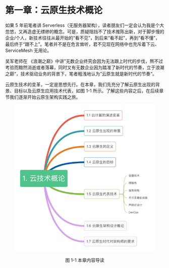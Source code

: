 # 第一章：云原生技术概论

如果 5 年前笔者讲 Serverless（无服务器架构），读者朋友们一定会认为我是个大忽悠，又再造虚无缥缈的概念。可是，质疑阻挡不了技术推陈出新，对于脚步慢的企业/个人，新技术往往从最开始的“看不见”，到后来“看不起”，再到“看不懂”，最后终于“跟不上”。笔者并不是在危言耸听，君不见现在网络中也充斥着下云、ServiceMesh 无用论。

吴军老师在 《浪潮之巅》中讲”无数企业终究会因为无法跟上时代的步伐，熬不过考验而黯然消逝或者落幕，同时又有无数企业因为踏准了新时代的节奏，立于浪潮之巅“，技术驱动业务的背景下，笔者粗浅地认为”云原生就是新时代的节奏“。

云原生技术的变革，一定是思想先行。在本章，我们先充分了解云原生出现的背景、目标以及云原生应用技术代表，如图 1-1 所示。了解这些内容之后，在后续章节我们逐渐开始云原生架构实践之旅。


<div  align="center">
	<img src="../assets/cloud-summary.png" width = "450"  align=center />
	<p>图 1-1 本章内容导读</p>
</div>




